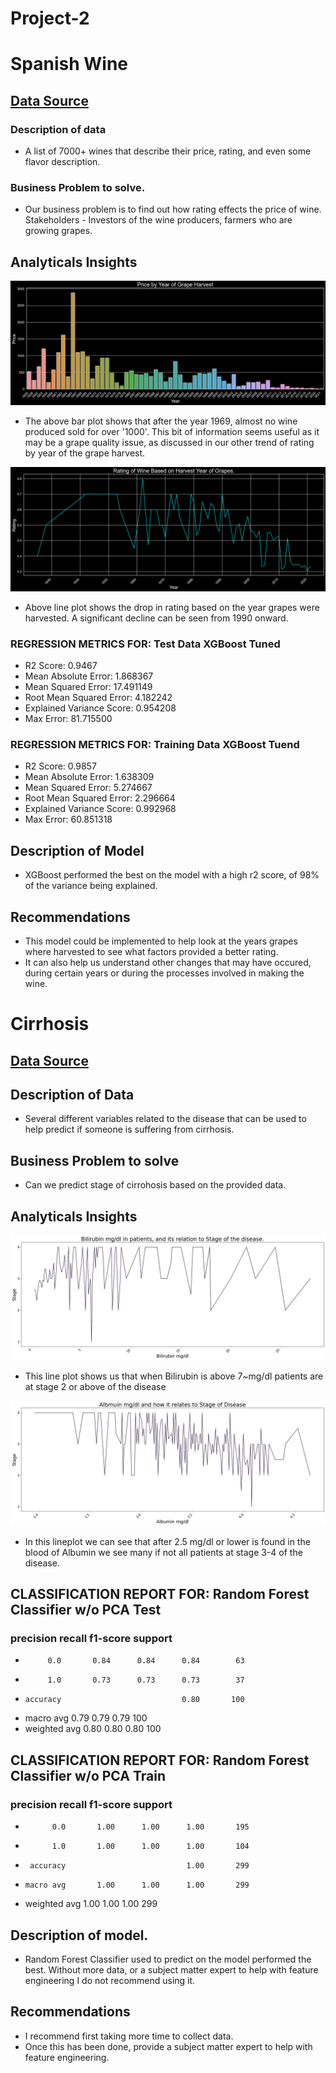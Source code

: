 # Project-2
# Spanish Wine
## [Data Source](https://www.kaggle.com/datasets/fedesoriano/spanish-wine-quality-dataset)
### Description of data
* A list of 7000+ wines that describe their price, rating, and even some flavor description.
### Business Problem to solve.
* Our business problem is to find out how rating effects the price of wine. Stakeholders - Investors of the wine producers, farmers who are growing grapes.

## Analyticals Insights
![Alt text](https://github.com/MikeyClausen/Project-2/blob/main/pics/PBYOGH.png)
* The above bar plot shows that after the year 1969, almost no wine produced sold for over '1000'. This bit of information seems useful as it may be a grape quality issue, as discussed in our other trend of rating by year of the grape harvest.

![Alt text](https://github.com/MikeyClausen/Project-2/blob/main/pics/ROWBOHYOG.png)
*  Above line plot shows the drop in rating based on the year grapes were harvested. A significant decline can be seen from 1990 onward.

### REGRESSION METRICS FOR: Test Data XGBoost Tuned
* R2 Score: 0.9467
* Mean Absolute Error: 1.868367
* Mean Squared Error: 17.491149
* Root Mean Squared Error: 4.182242
* Explained Variance Score: 0.954208
* Max Error: 81.715500

### REGRESSION METRICS FOR: Training Data XGBoost Tuend
* R2 Score: 0.9857
* Mean Absolute Error: 1.638309
* Mean Squared Error: 5.274667
* Root Mean Squared Error: 2.296664
* Explained Variance Score: 0.992968
* Max Error: 60.851318

## Description of Model
* XGBoost performed the best on the model with a high r2 score, of 98% of the variance being explained.

## Recommendations
* This model could be implemented to help look at the years grapes where harvested to see what factors provided a better rating.
* It can also help us understand other changes that may have occured, during certain years or during the processes involved in making the wine.

# Cirrhosis
## [Data Source](https://www.kaggle.com/datasets/fedesoriano/cirrhosis-prediction-dataset)
## Description of Data
* Several different variables related to the disease that can be used to help predict if someone is suffering from cirrhosis.
## Business Problem to solve
* Can we predict stage of cirrohosis based on the provided data.

## Analyticals Insights
![Alt text](https://github.com/MikeyClausen/Project-2/blob/main/pics/bilirubin.png)
* This line plot shows us that when Bilirubin is above 7~mg/dl patients are at stage 2 or above of the disease

![Alt text](https://github.com/MikeyClausen/Project-2/blob/main/pics/albmuin.png)
* In this lineplot we can see that after 2.5 mg/dl or lower is found in the blood of Albumin we see many if not all patients at stage 3-4 of the disease.

## CLASSIFICATION REPORT FOR: Random Forest Classifier w/o PCA Test
###              precision    recall  f1-score   support

*          0.0       0.84      0.84      0.84        63
*          1.0       0.73      0.73      0.73        37

*     accuracy                           0.80       100
*    macro avg       0.79      0.79      0.79       100
* weighted avg       0.80      0.80      0.80       100

## CLASSIFICATION REPORT FOR: Random Forest Classifier w/o PCA Train

 ###             precision    recall  f1-score   support

*           0.0       1.00      1.00      1.00       195
*           1.0       1.00      1.00      1.00       104

*      accuracy                           1.00       299
*     macro avg       1.00      1.00      1.00       299
*  weighted avg       1.00      1.00      1.00       299


## Description of model.

* Random Forest Classifier used to predict on the model performed the best. Without more data, or a subject matter expert to help with feature engineering I do not recommend using it.

## Recommendations

* I recommend first taking more time to collect data.
* Once this has been done, provide a subject matter expert to help with feature engineering.
